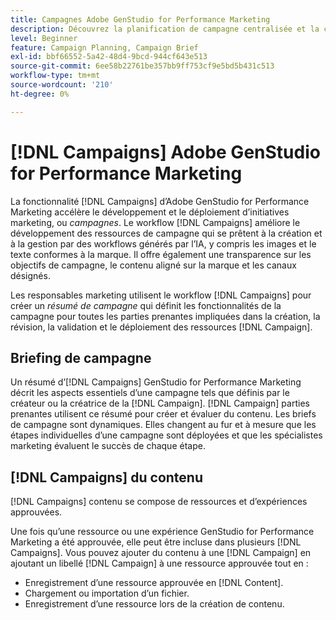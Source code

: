 ```yaml
---
title: Campagnes Adobe GenStudio for Performance Marketing
description: Découvrez la planification de campagne centralisée et la création de résumés de campagne.
level: Beginner
feature: Campaign Planning, Campaign Brief
exl-id: bbf66552-5a42-48d4-9bcd-944cf643e513
source-git-commit: 6ee58b22761be357bb9ff753cf9e5bd5b431c513
workflow-type: tm+mt
source-wordcount: '210'
ht-degree: 0%

---
```


# [!DNL Campaigns] Adobe GenStudio for Performance Marketing

La fonctionnalité [!DNL Campaigns] d’Adobe GenStudio for Performance Marketing accélère le développement et le déploiement d’initiatives marketing, ou _campagnes_. Le workflow [!DNL Campaigns] améliore le développement des ressources de campagne qui se prêtent à la création et à la gestion par des workflows générés par l’IA, y compris les images et le texte conformes à la marque. Il offre également une transparence sur les objectifs de campagne, le contenu aligné sur la marque et les canaux désignés.

Les responsables marketing utilisent le workflow [!DNL Campaigns] pour créer un _résumé de campagne_ qui définit les fonctionnalités de la campagne pour toutes les parties prenantes impliquées dans la création, la révision, la validation et le déploiement des ressources [!DNL Campaign].

## Briefing de campagne

Un résumé d’[!DNL Campaigns] GenStudio for Performance Marketing décrit les aspects essentiels d’une campagne tels que définis par le créateur ou la créatrice de la [!DNL Campaign]. [!DNL Campaign] parties prenantes utilisent ce résumé pour créer et évaluer du contenu. Les briefs de campagne sont dynamiques. Elles changent au fur et à mesure que les étapes individuelles d’une campagne sont déployées et que les spécialistes marketing évaluent le succès de chaque étape.

## [!DNL Campaigns] du contenu

[!DNL Campaigns] contenu se compose de ressources et d’expériences approuvées.

Une fois qu’une ressource ou une expérience GenStudio for Performance Marketing a été approuvée, elle peut être incluse dans plusieurs [!DNL Campaigns]. Vous pouvez ajouter du contenu à une [!DNL Campaign] en ajoutant un libellé [!DNL Campaign] à une ressource approuvée tout en :

* Enregistrement d’une ressource approuvée en [!DNL Content].
* Chargement ou importation d’un fichier.
* Enregistrement d’une ressource lors de la création de contenu.
